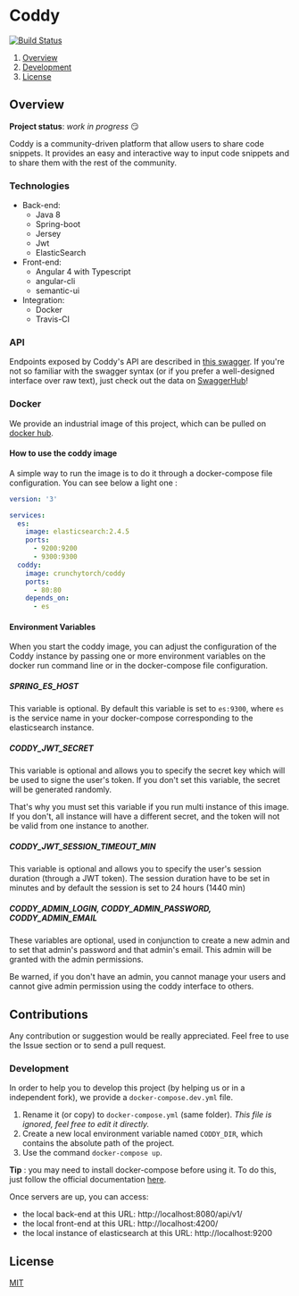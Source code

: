 # Coddy
[![Build Status](https://travis-ci.org/Crunchy-Torch/coddy.svg?branch=master)](https://travis-ci.org/Crunchy-Torch/coddy)

1. [Overview](#overview)  
2. [Development](#development)
3. [License](#license)

## Overview

**Project status**: *work in progress* :smirk:

Coddy is a community-driven platform that allow users to share code snippets. It provides an easy and interactive way to input code snippets and to share them with the rest of the community.

### Technologies

* Back-end:
  * Java 8
  * Spring-boot
  * Jersey
  * Jwt
  * ElasticSearch
* Front-end:
  * Angular 4 with Typescript
  * angular-cli
  * semantic-ui
* Integration:
  * Docker
  * Travis-CI

### API
Endpoints exposed by Coddy's API are described in [this swagger](./docs/api-swagger.yml). If you're not so familiar with the swagger syntax (or if you prefer a well-designed interface over raw text), just check out the data on [SwaggerHub](https://app.swaggerhub.com/apis/Nexucis/Coddy/1.0.0)!

### Docker
We provide an industrial image of this project, which can be pulled on [docker hub](https://hub.docker.com/r/crunchytorch/coddy/).

#### How to use the coddy image

A simple way to run the image is to do it through a docker-compose file configuration. You can see below a light one : 

```yaml
version: '3'

services:
  es:
    image: elasticsearch:2.4.5
    ports:
      - 9200:9200
      - 9300:9300
  coddy:
    image: crunchytorch/coddy
    ports:
      - 80:80
    depends_on:
      - es
```

#### Environment Variables

When you start the coddy image, you can adjust the configuration of the Coddy instance by passing one or more environment variables on the docker run command line or in the docker-compose file configuration.

##### SPRING_ES_HOST

This variable is optional. By default this variable is set to `es:9300`, where `es` is the service name in your docker-compose corresponding to the elasticsearch instance.

##### CODDY_JWT_SECRET

This variable is optional and allows you to specify the secret key which will be used to signe the user's token. If you don't set this variable, the secret will be generated randomly.
 
That's why you must set this variable if you run multi instance of this image. If you don't, all instance will have a different secret, and the token will not be valid from one instance to another.

##### CODDY_JWT_SESSION_TIMEOUT_MIN

This variable is optional and allows you to specify the user's session duration (through a JWT token). The session duration have to be set in minutes and by default the session is set to 24 hours (1440 min)

##### CODDY_ADMIN_LOGIN, CODDY_ADMIN_PASSWORD, CODDY_ADMIN_EMAIL

These variables are optional, used in conjunction to create a new admin and to set that admin's password and that admin's email. This admin will be granted with the admin permissions.

Be warned, if you don't have an admin, you cannot manage your users and cannot give admin permission using the coddy interface to others.

## Contributions

Any contribution or suggestion would be really appreciated. Feel free to use the Issue section or to send a pull request.

### Development

In order to help you to develop this project (by helping us or in a independent fork), we provide a `docker-compose.dev.yml` file. 

1. Rename it (or copy) to `docker-compose.yml` (same folder).  *This file is ignored, feel free to edit it directly.*
2. Create a new local environment variable named `CODDY_DIR`, which contains the absolute path of the project.
3. Use the command `docker-compose up`.

**Tip** : you may need to install docker-compose before using it. To do this, just follow the official documentation [here](https://docs.docker.com/compose/install/).

Once servers are up, you can access:

* the local back-end at this URL: http://localhost:8080/api/v1/
* the local front-end at this URL: http://localhost:4200/
* the local instance of elasticsearch at this URL: http://localhost:9200

## License

[MIT](./LICENSE)